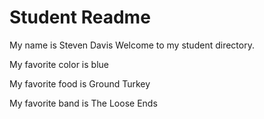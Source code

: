 # Student Readme
My name is Steven Davis Welcome to my student directory.

My favorite color is blue

My favorite food is Ground Turkey

My favorite band is The Loose Ends